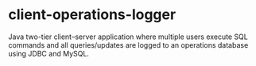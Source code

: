 # client-operations-logger
Java two-tier client–server application where multiple users execute SQL commands and all queries/updates are logged to an operations database using JDBC and MySQL.
